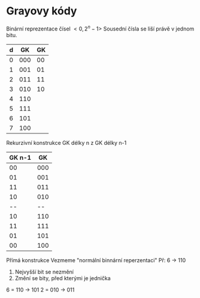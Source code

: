 # Grayovy kódy
Binární reprezentace čísel $<0, 2^n-1>$
Sousední čísla se liší právě v jednom bitu. 

| d   | GK  | GK  |
| --- | --- | --- |
| 0   | 000 | 00  |
| 1   | 001 | 01  |
| 2   | 011 | 11  |
| 3   | 010 | 10  |
| 4   | 110 |     |
| 5   | 111 |     |
| 6   | 101 |     |
| 7   | 100 |     |

Rekurzivní konstrukce GK délky n z GK délky n-1

| GK n-1 | GK  |
| ------ | --- |
| 00     | 000 |
| 01     | 001 |
| 11     | 011 |
| 10     | 010 |
| --     | --  |
| 10     | 110 |
| 11     | 111 |
| 01     | 101 |
| 00     | 100 | 

Přímá konstrukce
Vezmeme "normální binnární reperzentaci"
Př: 6 -> 110

1) Nejvyšší bit se nezmění
2) Změní se bity, před kterými je jednička

6 = 110 -> 101
2 = 010 -> 011

